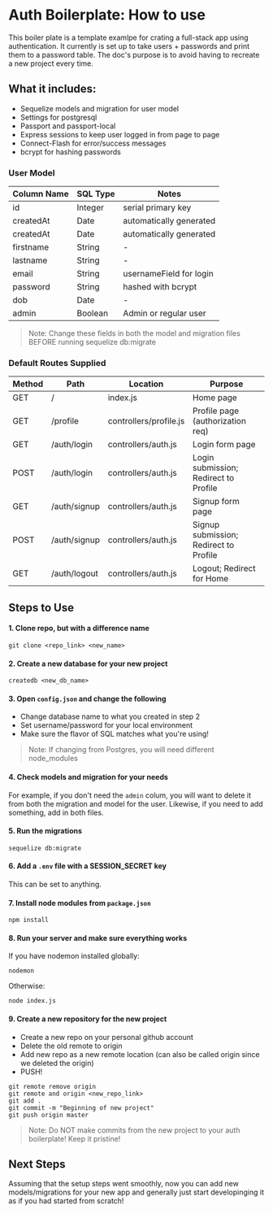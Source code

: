 # Auth Boilerplate: How to use

This boiler plate is a template examlpe for crating a full-stack app using authentication. It currently is set up to take users + passwords and print them to a password table. The doc's purpose is to avoid having to recreate a new project every time. 

## What it includes: 
* Sequelize models and migration for user model 
* Settings for postgresql 
* Passport and passport-local 
* Express sessions to keep user logged in from page to page
* Connect-Flash for error/success messages
* bcrypt for hashing passwords 

### User Model 
| Column Name | SQL Type | Notes |
|-------------|----------|------------------------------------| 
| id | Integer | serial primary key | 
| createdAt | Date | automatically generated | 
| createdAt | Date | automatically generated | 
| firstname | String | - | 
| lastname | String | - | 
| email | String | usernameField for login | 
| password | String | hashed with bcrypt | 
| dob | Date | - | 
| admin | Boolean | Admin or regular user | 

> Note: Change these fields in both the model and migration files BEFORE running sequelize db:migrate 

### Default Routes Supplied 

| Method | Path | Location | Purpose | 
| ------ | -------------- | ---------- | ------------------------- | 
| GET | / | index.js | Home page | 
| GET | /profile | controllers/profile.js | Profile page (authorization req) | 
| GET | /auth/login | controllers/auth.js | Login form page | 
| POST | /auth/login | controllers/auth.js | Login submission; Redirect to Profile | 
| GET | /auth/signup | controllers/auth.js | Signup form page | 
| POST | /auth/signup | controllers/auth.js | Signup submission; Redirect to Profile | 
| GET | /auth/logout | controllers/auth.js | Logout; Redirect for Home | 

## Steps to Use 

#### 1. Clone repo, but with a difference name 
```
git clone <repo_link> <new_name> 
```
#### 2. Create a new database for your new project 
```
createdb <new_db_name>
```
#### 3. Open `config.json` and change the following
* Change database name to what you created in step 2 
* Set username/password for your local environment 
* Make sure the flavor of SQL matches what you're using! 

> Note: If changing from Postgres, you will need different node_modules

#### 4. Check models and migration for your needs 

For example, if you don't need the `admin` colum, you will want to delete it from both the migration and model for the user. Likewise, if you need to add something, add in both files.

#### 5. Run the migrations 
```
sequelize db:migrate
```

#### 6. Add a `.env` file with a SESSION_SECRET key 

This can be set to anything. 

#### 7. Install node modules from `package.json`
```
npm install
```

#### 8. Run your server and make sure everything works

If you have nodemon installed globally: 
```
nodemon 
```

Otherwise: 
```
node index.js
```

#### 9. Create a new repository for the new project

* Create a new repo on your personal github account
* Delete the old remote to origin 
* Add new repo as a new remote location (can also be called origin since we deleted the origin)
* PUSH!  

```
git remote remove origin 
git remote and origin <new_repo_link> 
git add . 
git commit -m "Beginning of new project"
git push origin master 
```

> Note: Do NOT make commits from the new project to your auth boilerplate! Keep it pristine! 



## Next Steps 

Assuming that the setup steps went smoothly, now you can add new models/migrations for your new app and generally just start developinging it as if you had started from scratch! 





























